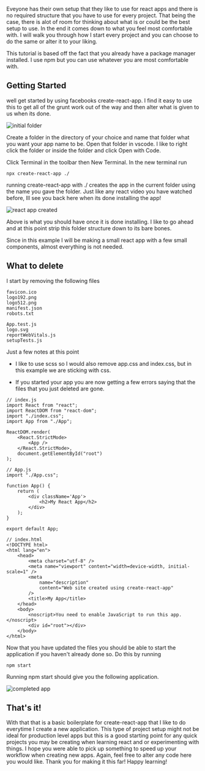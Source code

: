 Eveyone has their own setup that they like to use for react apps and there is no required structure that you have to use for every project. That being the case, there is alot of room for thinking about what is or could be the best setup to use. In the end it comes down to what you feel most comfortable with. I will walk you through how I start every project and you can choose to do the same or alter it to your liking.

<noteInform>

This tutorial is based off the fact that you already have a package manager installed. I use <inlineCode>npm</inlineCode> but you can use whatever you are most comfortable with.
</noteInform>

## Getting Started

well get started by using facebooks <inlineCode>create-react-app</inlineCode>. I find it easy to use this to get all of the grunt work out of the way and then alter what is given to us when its done.

![initial folder](https://www.notion.so/image/https%3A%2F%2Fs3-us-west-2.amazonaws.com%2Fsecure.notion-static.com%2Fc65846a1-7d33-4ee4-bd54-76085d17169f%2Fexplorer_JFjmg.png?table=block&id=44cfa4e2-5c52-4890-a86f-130207ace108&spaceId=94bba81c-ea98-4c0a-93b8-4fc6247f87bb&width=2560&userId=b47323ed-bdb1-40fa-85fa-f24dc31db597&cache=v2)

Create a folder in the directory of your choice and name that folder what you want your app name to be. Open that folder in vscode. I like to right click the folder or inside the folder and click <inlineCode>Open with Code</inlineCode>.

Click <inlineCode>Terminal</inlineCode> in the toolbar then <inlineCode>New Terminal</inlineCode>. In the new terminal run

```
npx create-react-app ./
```

running <inlineCode>create-react-app</inlineCode> with <inlineCode>./</inlineCode> creates the app in the current folder using the name you gave the folder. Just like any react video you have watched before, Ill see you back here when its done installing the app!

![react app created](https://www.notion.so/image/https%3A%2F%2Fs3-us-west-2.amazonaws.com%2Fsecure.notion-static.com%2F77168dd2-3fa0-473c-b4d9-ba9c07ee4d99%2FCode_hZEOM.png?table=block&id=e56ef7ff-f702-4708-887a-ac3678915e3f&spaceId=94bba81c-ea98-4c0a-93b8-4fc6247f87bb&width=2560&userId=b47323ed-bdb1-40fa-85fa-f24dc31db597&cache=v2)

Above is what you should have once it is done installing. I like to go ahead and at this point strip this folder structure down to its bare bones.

Since in this example I will be making a small react app with a few small components, almost everything is not needed.

## What to delete

I start by removing the following files

```
favicon.ico
logo192.png
logo512.png
manifest.json
robots.txt

App.test.js
logo.svg
reportWebVitals.js
setupTests.js
```

<noteInform>
<span>Just a few notes at this point</span>

- I like to use scss so I would also remove app.css and index.css, but in this example we are sticking with css.

- If you started your app you are now getting a few errors saying that the files that you just deleted are gone.
  </noteInform>

```
// index.js
import React from "react";
import ReactDOM from "react-dom";
import "./index.css";
import App from "./App";

ReactDOM.render(
	<React.StrictMode>
		<App />
	</React.StrictMode>,
	document.getElementById("root")
);

```

```
// App.js
import "./App.css";

function App() {
	return (
		<div className='App'>
			<h2>My React App</h2>
		</div>
	);
}

export default App;

```

```
// index.html
<!DOCTYPE html>
<html lang="en">
	<head>
		<meta charset="utf-8" />
		<meta name="viewport" content="width=device-width, initial-scale=1" />
		<meta
			name="description"
			content="Web site created using create-react-app"
		/>
		<title>My App</title>
	</head>
	<body>
		<noscript>You need to enable JavaScript to run this app.</noscript>
		<div id="root"></div>
	</body>
</html>

```

Now that you have updated the files you should be able to start the application if you haven't already done so. Do this by running

```
npm start
```

Running <inlineCode>npm start</inlineCode> should give you the following application.

![completed app](https://www.notion.so/image/https%3A%2F%2Fs3-us-west-2.amazonaws.com%2Fsecure.notion-static.com%2Fa721fbb1-9fbc-45bf-9f49-d75a2e9eab97%2Ffirefox_opcPn.png?table=block&id=10938851-d1b6-4068-b5a1-f856ad105ed8&spaceId=94bba81c-ea98-4c0a-93b8-4fc6247f87bb&width=2560&userId=b47323ed-bdb1-40fa-85fa-f24dc31db597&cache=v2)

## That's it!

With that that is a basic boilerplate for create-react-app that I like to do everytime I create a new application. This type of project setup might not be ideal for production level apps but this is a good starting point for any quick projects you may be creating when learning react and or experimenting with things. I hope you were able to pick up something to speed up your workflow when creating new apps. Again, feel free to alter any code here you would like. Thank you for making it this far! Happy learning!
